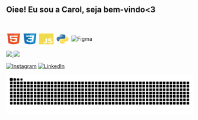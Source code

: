 ## Oiee! Eu sou a Carol, seja bem-vindo<3

<br>

<div style="display: inline_block"><br>
  <img align="center" alt="HTML" height="30" width="40" src="https://raw.githubusercontent.com/devicons/devicon/master/icons/html5/html5-original.svg">
  <img align="center" alt="CSS" height="30" width="40" src="https://raw.githubusercontent.com/devicons/devicon/master/icons/css3/css3-original.svg">
  <img align="center" alt="Js" height="30" width="40" src="https://raw.githubusercontent.com/devicons/devicon/master/icons/javascript/javascript-plain.svg">
  <img align="center" alt="Python" height="30" width="40" src="https://raw.githubusercontent.com/devicons/devicon/master/icons/python/python-original.svg">
  <img align="center" alt="Figma" height="30" width="40" src="https://cdn.jsdelivr.net/gh/devicons/devicon@latest/icons/figma/figma-original.svg" />
</div><br>

<div>
<a href="https://github.com/CarolinaPinheiroSantos">
<img loading="lazy" height="180em" src="https://github-readme-stats.vercel.app/api/top-langs/?username=CarolinaPinheiroSantos&layout=compact&langs_count=7&theme=dracula"/>
<img loading="lazy" height="180em" src="https://github-readme-stats.vercel.app/api?username=CarolinaPinheiroSantos&show_icons=true&theme=dracula&include_all_commits=true&count_private=true"/>
</div>

[![Instagram](https://img.shields.io/badge/Instagram-%23E4405F.svg?logo=Instagram&logoColor=white)](https://instagram.com/carol_pinheirinho) [![LinkedIn](https://img.shields.io/badge/LinkedIn-%230077B5.svg?logo=linkedin&logoColor=white)](https://linkedin.com/in/Carolina-Pinheiro-Dos-Santos) 

<picture align="center">
  <source media="(prefers-color-scheme: dark)" srcset="https://raw.githubusercontent.com/CarolinaPinheiroSantos/CarolinaPinheiroSantos/output/github-contribution-grid-snake-dark.svg">
  <source media="(prefers-color-scheme: light)" srcset="https://raw.githubusercontent.com/CarolinaPinheiroSantos/CarolinaPinheiroSantos/output/github-contribution-grid-snake-dark.svg">
  <img align="center" alt="github contribution grid snake animation" src="https://raw.githubusercontent.com/CarolinaPinheiroSantos/CarolinaPinheiroSantos/output/github-contribution-grid-snake.svg">
</picture>
